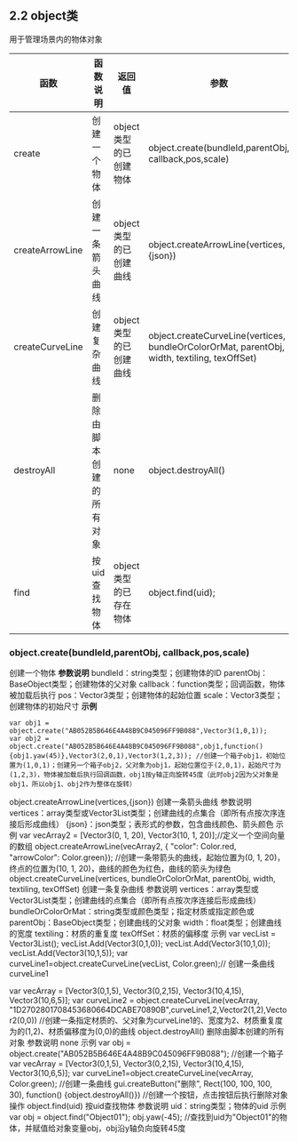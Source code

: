 ## 2.2 	object类
用于管理场景内的物体对象

|函数|函数说明|返回值|参数
|-------|--------------|-------|----|
|create|创建一个物体|object类型的已创建物体|object.create(bundleId,parentObj, callback,pos,scale)
|createArrowLine|创建一条箭头曲线|object类型的已创建曲线|object.createArrowLine(vertices,{json})
|createCurveLine|创建复杂曲线|object类型的已创建曲线|object.createCurveLine(vertices, bundleOrColorOrMat, parentObj, width, textiling, texOffSet)
|destroyAll|删除由脚本创建的所有对象|none|object.destroyAll()
|find|按uid查找物体|object类型的已存在物体|object.find(uid);

### object.create(bundleId,parentObj, callback,pos,scale)
创建一个物体
**参数说明**
bundleId：string类型；创建物体的ID
parentObj：BaseObject类型；创建物体的父对象
callback：function类型；回调函数，物体被加载后执行
pos：Vector3类型；创建物体的起始位置
scale：Vector3类型；创建物体的初始尺寸
**示例**
```
var obj1 = object.create("AB052B5B646E4A48B9C045096FF9B088",Vector3(1,0,1));
var obj2 = object.create("AB052B5B646E4A48B9C045096FF9B088",obj1,function(){obj1.yaw(45)},Vector3(2,0,1),Vector3(1,2,3)); //创建一个箱子obj1，初始位置为(1,0,1)；创建另一个箱子obj2，父对象为obj1，起始位置位于(2,0,1)，起始尺寸为(1,2,3)，物体被加载后执行回调函数，obj1按y轴正向旋转45度（此时obj2因为父对象是obj1，所以obj1、obj2作为整体在旋转）
```
object.createArrowLine(vertices,{json})
创建一条箭头曲线
参数说明
vertices：array类型或Vector3List类型；创建曲线的点集合（即所有点按次序连接后形成曲线）
{json}：json类型；表形式的参数，包含曲线颜色、箭头颜色
示例
var vecArray2 = [Vector3(0, 1, 20), Vector3(10, 1, 20)];//定义一个空间向量的数组
object.createArrowLine(vecArray2, {
 "color": Color.red,
 "arrowColor": Color.green}); //创建一条带箭头的曲线，起始位置为(0, 1, 20)，终点的位置为(10, 1, 20)，曲线的颜色为红色，曲线的箭头为绿色
object.createCurveLine(vertices, bundleOrColorOrMat, parentObj, width, textiling, texOffSet)
创建一条复杂曲线
参数说明
vertices：array类型或Vector3List类型；创建曲线的点集合（即所有点按次序连接后形成曲线）
bundleOrColorOrMat：string类型或颜色类型；指定材质或指定颜色或
parentObj：BaseObject类型；创建曲线的父对象
width：float类型；创建曲线的宽度
textiling：材质的重复度
texOffSet：材质的偏移度
示例
var vecList = Vector3List();
vecList.Add(Vector3(0,1,0));
vecList.Add(Vector3(10,1,0));
vecList.Add(Vector3(10,1,5));
var curveLine1=object.createCurveLine(vecList, Color.green);// 创建一条曲线curveLine1

var vecArray = [Vector3(0,1,5), Vector3(0,2,15), Vector3(10,4,15), Vector3(10,6,5)];
var curveLine2 = object.createCurveLine(vecArray, "1D2702801708453680664DCABE70890B",curveLine1,2,Vector2(1,2),Vector2(0,0)) //创建一条指定材质的、父对象为curveLine1的、宽度为2、材质重复度为的(1,2)、材质偏移度为(0,0)的曲线
object.destroyAll()
删除由脚本创建的所有对象
参数说明
none
示例
var obj = object.create("AB052B5B646E4A48B9C045096FF9B088"); //创建一个箱子
var vecArray = [Vector3(0,1,5), Vector3(0,2,15), Vector3(10,4,15), Vector3(10,6,5)];
var curveLine1=object.createCurveLine(vecArray, Color.green); //创建一条曲线
gui.createButton("删除", Rect(100, 100, 100, 30), function() {object.destroyAll()}) //创建一个按钮，点击按钮后执行删除对象操作
object.find(uid)
按uid查找物体
参数说明
uid：string类型；物体的uid
示例
var obj = object.find("Object01");
obj.yaw(-45); //查找到uid为"Object01"的物体，并赋值给对象变量obj，obj沿y轴负向旋转45度
